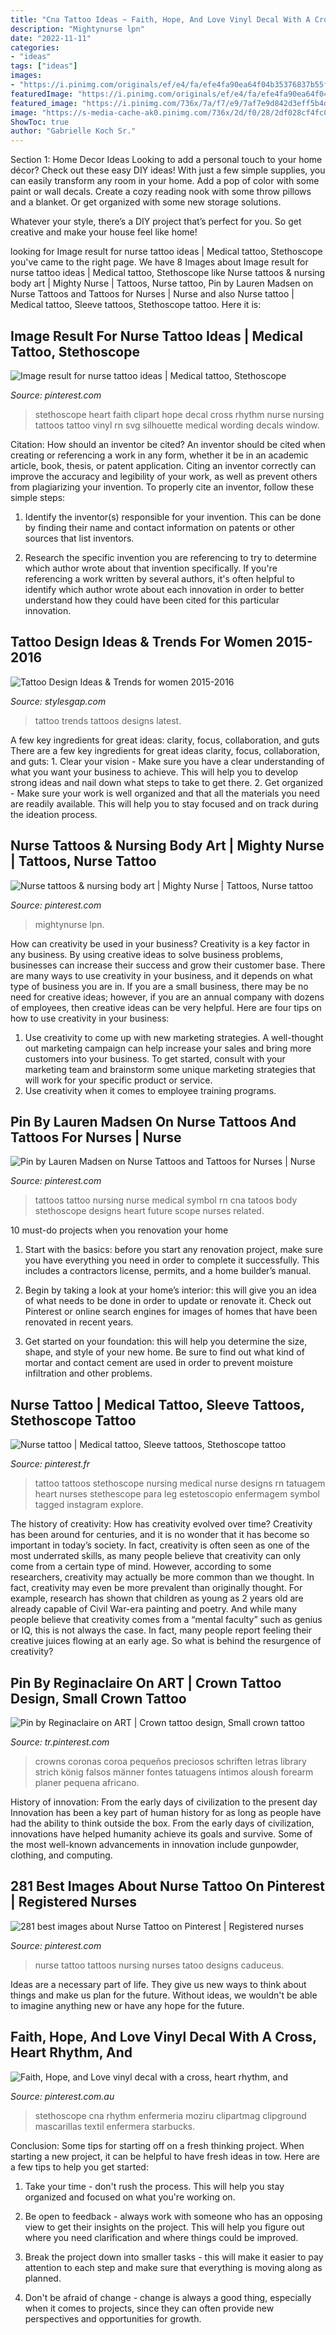 ```yaml
---
title: "Cna Tattoo Ideas ~ Faith, Hope, And Love Vinyl Decal With A Cross, Heart Rhythm, And"
description: "Mightynurse lpn"
date: "2022-11-11"
categories:
- "ideas"
tags: ["ideas"]
images:
- "https://i.pinimg.com/originals/ef/e4/fa/efe4fa90ea64f04b35376837b55fdf82.jpg"
featuredImage: "https://i.pinimg.com/originals/ef/e4/fa/efe4fa90ea64f04b35376837b55fdf82.jpg"
featured_image: "https://i.pinimg.com/736x/7a/f7/e9/7af7e9d842d3eff5b4df19fdf8ae6ac9--nursing-tattoos-medical-tattoos.jpg"
image: "https://s-media-cache-ak0.pinimg.com/736x/2d/f0/28/2df028cf4fc0150e5da059247ec9761e.jpg"
ShowToc: true
author: "Gabrielle Koch Sr."
---
```



Section 1: Home Decor Ideas
Looking to add a personal touch to your home décor? Check out these easy DIY ideas!
With just a few simple supplies, you can easily transform any room in your home. Add a pop of color with some paint or wall decals. Create a cozy reading nook with some throw pillows and a blanket. Or get organized with some new storage solutions.

Whatever your style, there’s a DIY project that’s perfect for you. So get creative and make your house feel like home!

	

		
looking for Image result for nurse tattoo ideas | Medical tattoo, Stethoscope you've came to the right page. We have 8 Images about Image result for nurse tattoo ideas | Medical tattoo, Stethoscope like Nurse tattoos &amp; nursing body art | Mighty Nurse | Tattoos, Nurse tattoo, Pin by Lauren Madsen on Nurse Tattoos and Tattoos for Nurses | Nurse and also Nurse tattoo | Medical tattoo, Sleeve tattoos, Stethoscope tattoo. Here it is:
		
    
## Image Result For Nurse Tattoo Ideas | Medical Tattoo, Stethoscope

<img loading=lazy src="https://i.pinimg.com/originals/ef/e4/fa/efe4fa90ea64f04b35376837b55fdf82.jpg" onerror="this.onerror=null;this.src='https://tse2.mm.bing.net/th?id=OIP.xPx6Hqh2yNOtzkMtiix5TAHaGA&amp;pid=15.1';" alt="Image result for nurse tattoo ideas | Medical tattoo, Stethoscope">

_Source: pinterest.com_

>stethoscope heart faith clipart hope decal cross rhythm nurse nursing tattoos tattoo vinyl rn svg silhouette medical wording decals window. 

	

Citation: How should an inventor be cited?
An inventor should be cited when creating or referencing a work in any form, whether it be in an academic article, book, thesis, or patent application. Citing an inventor correctly can improve the accuracy and legibility of your work, as well as prevent others from plagiarizing your invention. To properly cite an inventor, follow these simple steps:
1. Identify the inventor(s) responsible for your invention. This can be done by finding their name and contact information on patents or other sources that list inventors.

2. Research the specific invention you are referencing to try to determine which author wrote about that invention specifically. If you're referencing a work written by several authors, it's often helpful to identify which author wrote about each innovation in order to better understand how they could have been cited for this particular innovation.


    
## Tattoo Design Ideas &amp; Trends For Women 2015-2016

<img loading=lazy src="http://www.stylesgap.com/wp-content/uploads/2015/08/Tattoo-Design-Ideas-for-women-2015-2016-4.jpg" onerror="this.onerror=null;this.src='https://tse1.mm.bing.net/th?id=OIP.YTg8rxw5gG5ia8j8ROEb6QHaLH&amp;pid=15.1';" alt="Tattoo Design Ideas &amp; Trends for women 2015-2016">

_Source: stylesgap.com_

>tattoo trends tattoos designs latest. 

	

A few key ingredients for great ideas: clarity, focus, collaboration, and guts
There are a few key ingredients for great ideas clarity, focus, collaboration, and guts: 1. Clear your vision - Make sure you have a clear understanding of what you want your business to achieve. This will help you to develop strong ideas and nail down what steps to take to get there.
2. Get organized - Make sure your work is well organized and that all the materials you need are readily available. This will help you to stay focused and on track during the ideation process.

    
## Nurse Tattoos &amp; Nursing Body Art | Mighty Nurse | Tattoos, Nurse Tattoo

<img loading=lazy src="https://i.pinimg.com/originals/bf/6f/b9/bf6fb96653e6aff394ee46472b49a7a6.jpg" onerror="this.onerror=null;this.src='https://tse3.mm.bing.net/th?id=OIP.yrkKfL-tPjIVNkoCRKUXHQHaJ6&amp;pid=15.1';" alt="Nurse tattoos &amp; nursing body art | Mighty Nurse | Tattoos, Nurse tattoo">

_Source: pinterest.com_

>mightynurse lpn. 

	

How can creativity be used in your business?
Creativity is a key factor in any business. By using creative ideas to solve business problems, businesses can increase their success and grow their customer base. There are many ways to use creativity in your business, and it depends on what type of business you are in. If you are a small business, there may be no need for creative ideas; however, if you are an annual company with dozens of employees, then creative ideas can be very helpful. Here are four tips on how to use creativity in your business: 
1) Use creativity to come up with new marketing strategies. A well-thought out marketing campaign can help increase your sales and bring more customers into your business. To get started, consult with your marketing team and brainstorm some unique marketing strategies that will work for your specific product or service. 
2) Use creativity when it comes to employee training programs.

    
## Pin By Lauren Madsen On Nurse Tattoos And Tattoos For Nurses | Nurse

<img loading=lazy src="https://i.pinimg.com/736x/7a/f7/e9/7af7e9d842d3eff5b4df19fdf8ae6ac9--nursing-tattoos-medical-tattoos.jpg" onerror="this.onerror=null;this.src='https://tse2.mm.bing.net/th?id=OIP.UDSpZD8jX1efaQMfM2SDigAAAA&amp;pid=15.1';" alt="Pin by Lauren Madsen on Nurse Tattoos and Tattoos for Nurses | Nurse">

_Source: pinterest.com_

>tattoos tattoo nursing nurse medical symbol rn cna tatoos body stethoscope designs heart future scope nurses related. 

	

10 must-do projects when you renovation your home
1. Start with the basics: before you start any renovation project, make sure you have everything you need in order to complete it successfully. This includes a contractors license, permits, and a home builder’s manual.
2. Begin by taking a look at your home’s interior: this will give you an idea of what needs to be done in order to update or renovate it. Check out Pinterest or online search engines for images of homes that have been renovated in recent years.

3. Get started on your foundation: this will help you determine the size, shape, and style of your new home. Be sure to find out what kind of mortar and contact cement are used in order to prevent moisture infiltration and other problems.


    
## Nurse Tattoo | Medical Tattoo, Sleeve Tattoos, Stethoscope Tattoo

<img loading=lazy src="https://i.pinimg.com/originals/28/dc/0b/28dc0baf56b87970edf691258f242d14.jpg" onerror="this.onerror=null;this.src='https://tse4.mm.bing.net/th?id=OIP.qwqaN9RXNjB2gj8bya3ioQHaHk&amp;pid=15.1';" alt="Nurse tattoo | Medical tattoo, Sleeve tattoos, Stethoscope tattoo">

_Source: pinterest.fr_

>tattoo tattoos stethoscope nursing medical nurse designs rn tatuagem heart nurses stethescope para leg estetoscopio enfermagem symbol tagged instagram explore. 

	

The history of creativity: How has creativity evolved over time?
Creativity has been around for centuries, and it is no wonder that it has become so important in today’s society. In fact, creativity is often seen as one of the most underrated skills, as many people believe that creativity can only come from a certain type of mind. However, according to some researchers, creativity may actually be more common than we thought. In fact, creativity may even be more prevalent than originally thought. For example, research has shown that children as young as 2 years old are already capable of Civil War-era painting and poetry. And while many people believe that creativity comes from a “mental faculty” such as genius or IQ, this is not always the case. In fact, many people report feeling their creative juices flowing at an early age. So what is behind the resurgence of creativity?

    
## Pin By Reginaclaire On ART | Crown Tattoo Design, Small Crown Tattoo

<img loading=lazy src="https://i.pinimg.com/736x/d1/46/0f/d1460f599256fee76a238ea8cd5b231f.jpg" onerror="this.onerror=null;this.src='https://tse3.mm.bing.net/th?id=OIP.YWJrKuUHdwy1vb0IV_Zn0wHaMf&amp;pid=15.1';" alt="Pin by Reginaclaire on ART | Crown tattoo design, Small crown tattoo">

_Source: tr.pinterest.com_

>crowns coronas coroa pequeños preciosos schriften letras library strich könig falsos männer fontes tatuagens íntimos aloush forearm planer pequena africano. 

	

History of innovation: From the early days of civilization to the present day
Innovation has been a key part of human history for as long as people have had the ability to think outside the box. From the early days of civilization, innovations have helped humanity achieve its goals and survive. Some of the most well-known advancements in innovation include gunpowder, clothing, and computing.

    
## 281 Best Images About Nurse Tattoo On Pinterest | Registered Nurses

<img loading=lazy src="https://s-media-cache-ak0.pinimg.com/736x/2d/f0/28/2df028cf4fc0150e5da059247ec9761e.jpg" onerror="this.onerror=null;this.src='https://tse2.mm.bing.net/th?id=OIP.wNkVS7MKVWS268SiYZDWiAHaJ1&amp;pid=15.1';" alt="281 best images about Nurse Tattoo on Pinterest | Registered nurses">

_Source: pinterest.com_

>nurse tattoo tattoos nursing nurses tatoo designs caduceus. 

	

Ideas are a necessary part of life. They give us new ways to think about things and make us plan for the future. Without ideas, we wouldn't be able to imagine anything new or have any hope for the future.

    
## Faith, Hope, And Love Vinyl Decal With A Cross, Heart Rhythm, And

<img loading=lazy src="https://i.pinimg.com/originals/1a/e8/be/1ae8be8b4fe57a724eb095cc5f752b12.jpg" onerror="this.onerror=null;this.src='https://tse2.mm.bing.net/th?id=OIP.5ObZrmRFIE_VfFnfvIVhzAHaGA&amp;pid=15.1';" alt="Faith, Hope, and Love vinyl decal with a cross, heart rhythm, and">

_Source: pinterest.com.au_

>stethoscope cna rhythm enfermeria moziru clipartmag clipground mascarillas textil enfermera starbucks. 

	

Conclusion: Some tips for starting off on a fresh thinking project.
When starting a new project, it can be helpful to have fresh ideas in tow. Here are a few tips to help you get started:
1. Take your time - don't rush the process. This will help you stay organized and focused on what you're working on.

2. Be open to feedback - always work with someone who has an opposing view to get their insights on the project. This will help you figure out where you need clarification and where things could be improved.

3. Break the project down into smaller tasks - this will make it easier to pay attention to each step and make sure that everything is moving along as planned.

4. Don't be afraid of change - change is always a good thing, especially when it comes to projects, since they can often provide new perspectives and opportunities for growth.


